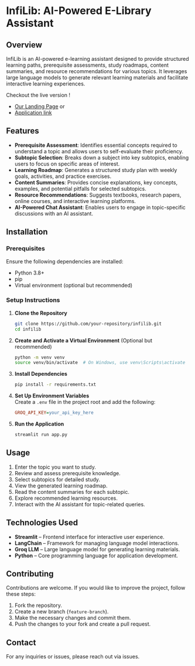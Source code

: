 # InfiLib: AI-Powered E-Library Assistant  

## Overview  

InfiLib is an AI-powered e-learning assistant designed to provide structured learning paths, prerequisite assessments, study roadmaps, content summaries, and resource recommendations for various topics. It leverages large language models to generate relevant learning materials and facilitate interactive learning experiences.  

Checkout the live version !
- [Our Landing Page](https://sweet-cobbler-380a8b.netlify.app/) or
- [Application link](https://rakheshkrishna2005-infilib.hf.space/)

## Features  

- **Prerequisite Assessment**: Identifies essential concepts required to understand a topic and allows users to self-evaluate their proficiency.  
- **Subtopic Selection**: Breaks down a subject into key subtopics, enabling users to focus on specific areas of interest.  
- **Learning Roadmap**: Generates a structured study plan with weekly goals, activities, and practice exercises.  
- **Content Summaries**: Provides concise explanations, key concepts, examples, and potential pitfalls for selected subtopics.  
- **Resource Recommendations**: Suggests textbooks, research papers, online courses, and interactive learning platforms.  
- **AI-Powered Chat Assistant**: Enables users to engage in topic-specific discussions with an AI assistant.  

## Installation  

### Prerequisites  
Ensure the following dependencies are installed:  

- Python 3.8+  
- pip  
- Virtual environment (optional but recommended)  

### Setup Instructions  

1. **Clone the Repository**  
   ```bash
   git clone https://github.com/your-repository/infilib.git
   cd infilib
   ```  

2. **Create and Activate a Virtual Environment** (Optional but recommended)  
   ```bash
   python -m venv venv
   source venv/bin/activate  # On Windows, use venv\Scripts\activate
   ```  

3. **Install Dependencies**  
   ```bash
   pip install -r requirements.txt
   ```  

4. **Set Up Environment Variables**  
   Create a `.env` file in the project root and add the following:  
   ```ini
   GROQ_API_KEY=your_api_key_here
   ```  

5. **Run the Application**  
   ```bash
   streamlit run app.py
   ```  

## Usage  

1. Enter the topic you want to study.  
2. Review and assess prerequisite knowledge.  
3. Select subtopics for detailed study.  
4. View the generated learning roadmap.  
5. Read the content summaries for each subtopic.  
6. Explore recommended learning resources.  
7. Interact with the AI assistant for topic-related queries.  

## Technologies Used  

- **Streamlit** – Frontend interface for interactive user experience.  
- **LangChain** – Framework for managing language model interactions.  
- **Groq LLM** – Large language model for generating learning materials.  
- **Python** – Core programming language for application development.  

## Contributing  

Contributions are welcome. If you would like to improve the project, follow these steps:  

1. Fork the repository.  
2. Create a new branch (`feature-branch`).  
3. Make the necessary changes and commit them.  
4. Push the changes to your fork and create a pull request.  

## Contact  

For any inquiries or issues, please reach out via issues.  
